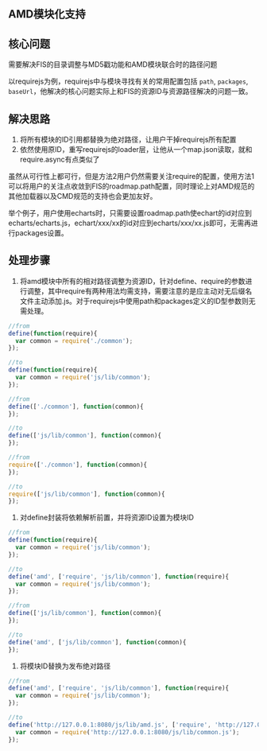 AMD模块化支持
----------------------

## 核心问题

需要解决FIS的目录调整与MD5戳功能和AMD模块联合时的路径问题

以requirejs为例，requirejs中与模块寻找有关的常用配置包括 `path`, `packages`, `baseUrl`，他解决的核心问题实际上和FIS的资源ID与资源路径解决的问题一致。

## 解决思路

1.  将所有模块的ID引用都替换为绝对路径，让用户干掉requirejs所有配置
2.  依然使用原ID，重写requirejs的loader层，让他从一个map.json读取，就和require.async有点类似了

虽然从可行性上都可行，但是方法2用户仍然需要关注require的配置，使用方法1可以将用户的关注点收敛到FIS的roadmap.path配置，同时理论上对AMD规范的其他加载器以及CMD规范的支持也会更加友好。

举个例子，用户使用echarts时，只需要设置roadmap.path使echart的id对应到echarts/echarts.js，echart/xxx/xx的id对应到echarts/xxx/xx.js即可，无需再进行packages设置。

## 处理步骤

1. 将amd模块中所有的相对路径调整为资源ID，针对define、require的参数进行调整，其中require有两种用法均需支持，需要注意的是应主动对无后缀名文件主动添加.js。对于requirejs中使用path和packages定义的ID型参数则无需处理。
  
  ```javascript
  //from
  define(function(require){
    var common = require('./common');
  });
  
  //to
  define(function(require){
    var common = require('js/lib/common');
  });
  ```

  ```javascript
  //from
  define(['./common'], function(common){
  });
  
  //to
  define(['js/lib/common'], function(common){
  });
  ```

  ```javascript
  //from
  require(['./common'], function(common){
  });
  
  //to
  require(['js/lib/common'], function(common){
  });
  ```

1. 对define封装将依赖解析前置，并将资源ID设置为模块ID

  ```javascript
  //from
  define(function(require){
    var common = require('js/lib/common');
  });
  
  //to
  define('amd', ['require', 'js/lib/common'], function(require){
    var common = require('js/lib/common');
  });
  ```

  ```javascript
  //from
  define(['js/lib/common'], function(common){
  });
  
  //to
  define('amd', ['js/lib/common'], function(common){
  });
  ```

1. 将模块ID替换为发布绝对路径

  ```javascript
  //from
  define('amd', ['require', 'js/lib/common'], function(require){
    var common = require('js/lib/common');
  });
  
  //to
  define('http://127.0.0.1:8080/js/lib/amd.js', ['require', 'http://127.0.0.1:8080/js/lib/common.js'], function(require){
    var common = require('http://127.0.0.1:8080/js/lib/common.js');
  });
  ```
